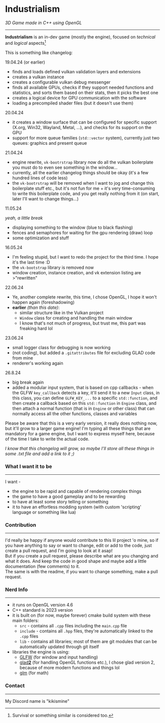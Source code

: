 # **Industrialism**

_3D Game made in C++ using OpenGL_

---
**Industrialism** is an in-dev game (mostly the engine), focused on _technical_ and _logical_ aspects[^1]

This is something like changelog:

19.04.24 (or earlier)

- finds and loads defined vulkan validation layers and extensions
- creates a vulkan instance
- creates a configurable vulkan debug messenger
- finds all available GPUs, checks if they support needed functions and statistics, and sorts them based on their stats, then it picks the best one
- creates a logical device for GPU communication with the software
- loading a precompiled shader files (but it doesn't use them)

20.04.24

- it creates a window surface that can be configured for specific support (X.org, Win32, Wayland, Metal, ...), and checks for its support on the GPU
- support for more queue families (`std::vector` system), currently just two queues: graphics and present queue 

21.04.24

- engine rewrite, `vk-bootrstrap` library now do all the vulkan boilerplate you must do to even see something in the window...
- currently, all the earlier changelog things should be okay (it's a few hundred lines of code less)
- the `vk-bootrstrap` will be removed when I want to jog and change this boilerplate stuff etc., but it's not fun for me + it's very time-consuming to write this boilerplate code, and you get really nothing from it (on start, later I'll want to change things...)

11.05.24

_yeah, a little break_
- displaying something to the window (blue to black flashing)
- fences and semaphores for waiting for the gpu rendering (draw) loop
- some optimization and stuff

16.05.24

- I'm feeling stupid, but I want to redo the project for the third time. I hope it's the last time :D
- the `vk-bootstrap` library is removed now
- window creation, instance creation, and vk extension listing are >"rewritten"

22.06.24

- Ye, another complete rewrite, this time, I chose OpenGL, I hope it won't happen again (foreshadowing)
- **earlier** *(than this date)*:
  - similar structure like in the Vulkan project
  - `Window` class for creating and handling the main window
  - I know that's not much of progress, but trust me, this part was freaking hard lol

23.06.24

- small logger class for debugging is now working
- (not coding), but added a `.gitattributes` file for excluding GLAD code from mine
- renderer's working again

26.8.24

- big break again
- added a modular input system, that is based on cpp callbacks - when the GLFW `key_callback` detects a key, it'll send it to a new `Input` class, in this class, you can define `GLFW_KEY_...` to a specific `std::function`, and then create a callback based on this `std::function` in `Engine` class, and then attach a normal function (that is in `Engine` or other class) that can normally access all the other functions, classes and variables

Please be aware that this is a very early version, it really does nothing now, but it'll grow to a larger game engine!
I'm typing all these things that are mandatory for a game engine, but I want to express myself here, because of the time I take to write the actual code.

_I know that this changelog will grow, so maybe I'll store all these things in some .txt file and add a link to it ;)_

### What I want it to be

---

I want -
- the engine to be rapid and capable of rendering complex things
- the game to have a good gameplay and to be rewarding 
- to have at least some story telling or something
- it to have an effortless modding system (with custom 'scripting' language or something like lua)

### Contribution

---

I'd really be happy if anyone would contribute to this lil project 'o mine, so if you have anything to say or want to change, edit or add to the code, just create a pull request, and I'm going to look at it asap!\
But if you create a pull request, please describe what are you changing and what it does. And keep the code in good shape and maybe add a little documentation (few comments) to it.\
The same is with the readme, if you want to change something, make a pull request.

### Nerd Info

---

- it runs on OpenGL version 4.6
- C++ standard is 2023 version
- it is built on (for now, maybe forever) cmake build system with these main folders:
  - `src` - contains all `.cpp` files including the `main.cpp` file
  - `include` - contains all `.hpp` files, they're automatically linked to the `.cpp` files
  - `lib` - contains all libraries; most of them are git modules that can be automatically updated through git itself
- libraries the engine is using:
    - [GLFW](https://github.com/glfw/glfw) (for window and input handling)
    - [glad**2**](https://github.com/Dav1dde/glad) (for handling OpenGL functions etc.), I chose glad version 2, because of more modern functions and things lol
    - [glm](https://github.com/g-truc/glm) (for math)

### Contact

---

My Discord name is "kikismine"

[^1]: Survival or something similar is considered too.

